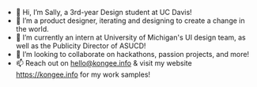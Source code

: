 - 👋 Hi, I’m Sally, a 3rd-year Design student at UC Davis!
- 👀 I’m a product designer, iterating and designing to create a change in the world.
- 🌱 I’m currently an intern at University of Michigan's UI design team, as well as the Publicity Director of ASUCD!
- 💞️ I’m looking to collaborate on hackathons, passion projects, and more!
- 📫 Reach out on hello@kongee.info & visit my website https://kongee.info for my work samples!

<!---
kongee-illust/kongee-illust is a ✨ special ✨ repository because its `README.md` (this file) appears on your GitHub profile.
You can click the Preview link to take a look at your changes.
--->
